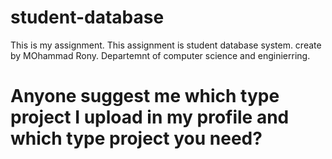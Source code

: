# student-database
This is my assignment. This assignment is student database system.
create by MOhammad Rony.
Departemnt of computer science and enginierring.

  # Anyone suggest me which type project I upload in my profile and which type project you need?
